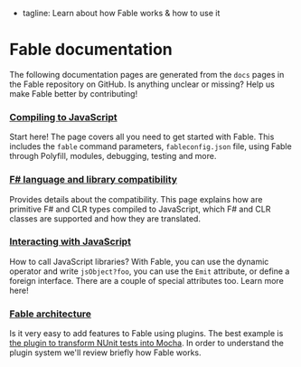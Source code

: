  - tagline: Learn about how Fable works & how to use it

# Fable documentation

The following documentation pages are generated from the `docs` pages
in the Fable repository on GitHub. Is anything unclear or missing?
Help us make Fable better by contributing!

<div class="fb-docs">
<div class="row"><div class="col-sm-6">

### [<i class="fa fa-cog" aria-hidden="true"></i> Compiling to JavaScript](docs/compiling.html)

Start here! The page covers all you need to get started
with Fable. This includes the `fable` command parameters, `fableconfig.json` file,
using Fable through Polyfill, modules, debugging, testing and more.

</div><div class="col-sm-6">

### [<i class="fa fa-refresh" aria-hidden="true"></i> F# language and library compatibility](docs/compatibility.html)

Provides details about the compatibility. This page explains how are primitive
F# and CLR types compiled to JavaScript, which F# and CLR classes are supported
and how they are translated.

</div></div>
<div class="row"><div class="col-sm-6">

### [<i class="fa fa-globe" aria-hidden="true"></i> Interacting with JavaScript](docs/interacting.html)

How to call JavaScript libraries? With Fable, you can use the dynamic operator
and write `jsObject?foo`, you can use the `Emit` attribute, or define a foreign
interface. There are a couple of special attributes too. Learn more here!

</div><div class="col-sm-6">

### [<i class="fa fa-bank" aria-hidden="true"></i> Fable architecture](docs/plugins.html)

Is it very easy to add features to Fable using plugins. The best example is [the
plugin to transform NUnit tests into Mocha](https://github.com/fable-compiler/Fable/tree/master/src/plugins/nunit/Fable.Plugins.NUnit.fsx).
In order to understand the plugin system we'll review briefly how Fable works.

</div></div>
</div>
